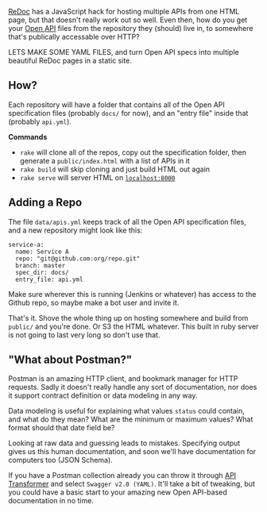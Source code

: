 [ReDoc](https://github.com/Rebilly/ReDoc) has a JavaScript hack for hosting multiple APIs from one HTML page, but that doesn't really work out so well. Even then, how do you get your [Open API] files from the repository they (should) live in, to somewhere that's publically accessable over HTTP?

LETS MAKE SOME YAML FILES, and turn Open API specs into multiple beautiful ReDoc pages in a static site.

## How?

Each repository will have a folder that contains all of the Open API specification files (probably `docs/` for now), and an "entry file" inside that (probably `api.yml`).

**Commands**

- `rake` will clone all of the repos, copy out the specification folder, then generate a `public/index.html` with a list of APIs in it
- `rake build` will skip cloning and just build HTML out again
- `rake serve` will server HTML on [`localhost:8000`](http://localhost:8000)

## Adding a Repo

The file `data/apis.yml` keeps track of all the Open API specification files, and a new repository might look like this:

```
service-a:
  name: Service A
  repo: "git@github.com:org/repo.git"
  branch: master
  spec_dir: docs/
  entry_file: api.yml
```

Make sure wherever this is running (Jenkins or whatever) has access to the Github repo, so maybe make a bot user and invite it.

That's it. Shove the whole thing up on hosting somewhere and build from `public/` and you're done. Or S3 the HTML whatever. This built in ruby server is not going to last very long so don't use that.

## "What about Postman?"

Postman is an amazing HTTP client, and bookmark manager for HTTP requests. Sadly it doesn't really handle any sort of documentation, nor does it support contract definition or data modeling in any way.

Data modeling is useful for explaining what values `status` could contain, and what do they mean? What are the minimum or maximum values? What format should that date field be?

Looking at raw data and guessing leads to mistakes. Specifying output gives us this human documentation, and soon we'll have documentation for computers too (JSON Schema).

If you have a Postman collection already you can throw it through [API Transformer](https://apitransformer.com/) and select `Swagger v2.0 (YAML)`. It'll take a bit of tweaking, but you could have a basic start to your amazing new Open API-based documentation in no time.

[Open API]: https://swagger.io/specification/
